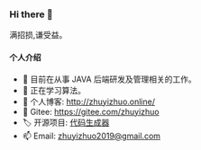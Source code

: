 ### Hi there 👋

满招损,谦受益。

#### 个人介绍
- 🔭 目前在从事 JAVA 后端研发及管理相关的工作。
- 🌱 正在学习算法。
- 💬 个人博客: http://zhuyizhuo.online/
- 📝 Gitee: https://gitee.com/zhuyizhuo
- 🏷️ 开源项目: [代码生成器](http://zhuyizhuo.online/code-generator-doc/)
- 📫 Email: zhuyizhuo2019@gmail.com

<!--
**zhuyizhuo/zhuyizhuo** is a ✨ _special_ ✨ repository because its `README.md` (this file) appears on your GitHub profile.

Here are some ideas to get you started:

- 🔭 I’m currently working on ...
- 🌱 I’m currently learning ...
- 👯 I’m looking to collaborate on ...
- 🤔 I’m looking for help with ...
- 💬 Ask me about ...
- 📫 How to reach me: ...
- 😄 Pronouns: ...
- ⚡ Fun fact: ...
-->
